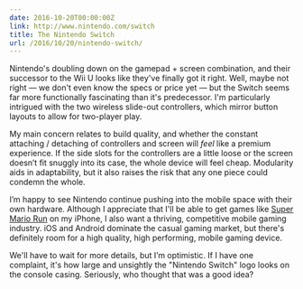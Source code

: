 ```yaml
---
date: 2016-10-20T00:00:00Z
link: http://www.nintendo.com/switch
title: The Nintendo Switch
url: /2016/10/20/nintendo-switch/
---
```


Nintendo's doubling down on the gamepad + screen combination, and their successor to the Wii U looks like they've finally got it right. Well, maybe not right — we don't even know the specs or price yet — but the Switch seems far more functionally fascinating than it's predecessor. I'm particularly intrigued with the two wireless slide-out controllers, which mirror button layouts to allow for two-player play. 

My main concern relates to build quality, and whether the constant attaching / detaching of controllers and screen will _feel_ like a premium experience. If the side slots for the controllers are a little loose or the screen doesn’t fit snuggly into its case, the whole device will feel cheap. Modularity aids in adaptability, but it also raises the risk that any one piece could condemn the whole. 

I’m happy to see Nintendo continue pushing into the mobile space with their own hardware. Although I appreciate that I'll be able to get games like [Super Mario Run] on my iPhone, I also want a thriving, competitive mobile gaming industry. iOS and Android dominate the casual gaming market, but there's definitely room for a high quality, high performing, mobile gaming device. 

We'll have to wait for more details, but I’m optimistic. If I have one complaint, it's how large and unsightly the "Nintendo Switch" logo looks on the console casing. Seriously, who thought that was a good idea? 

[super mario run]: https://supermariorun.com
